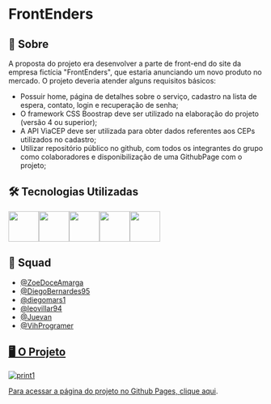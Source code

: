 # FrontEnders

## 🔎 Sobre

<p>A proposta do projeto era desenvolver a parte de front-end do site da empresa fictícia "FrontEnders", que estaria anunciando um novo produto no mercado. O projeto deveria atender alguns requisitos básicos:</p>
<ul>
  <li>Possuir home, página de detalhes sobre o serviço, cadastro na lista de espera, contato, login e recuperação de senha;</li>
  <li>O framework CSS Boostrap deve ser utilizado na elaboração do projeto (versão 4 ou superior);</li>
  <li>A API ViaCEP deve ser utilizada para obter dados referentes aos CEPs utilizados no cadastro;</li>
  <li>Utilizar repositório público no github, com todos os integrantes do grupo como colaboradores e disponibilização de uma GithubPage com o projeto;</li>
</ul>

## 🛠️ Tecnologias Utilizadas
<div style="display:flex">
  <img src="https://cdn.jsdelivr.net/gh/devicons/devicon/icons/javascript/javascript-original.svg" style=" width:60px;cursor:default"/>
  <img src="https://cdn.jsdelivr.net/gh/devicons/devicon/icons/css3/css3-plain-wordmark.svg" style=" width:60px;cursor:default"/>
  <img src="https://cdn.jsdelivr.net/gh/devicons/devicon/icons/html5/html5-plain-wordmark.svg" style=" width:60px;cursor:default"/>
  <img src="https://cdn.jsdelivr.net/gh/devicons/devicon/icons/jquery/jquery-plain-wordmark.svg" style=" width:60px;cursor:default"/>
  <img src="https://cdn.jsdelivr.net/gh/devicons/devicon/icons/bootstrap/bootstrap-original-wordmark.svg" style=" width:60px;cursor:default"/>
</div>

## 🤝 Squad

<ul>
  <li><a href="https://github.com/ZoeDoceAmarga">@ZoeDoceAmarga</li>
  <li><a href="https://github.com/DiegoBernardes95">@DiegoBernardes95</li>
  <li><a href="https://github.com/diegomars1">@diegomars1</li>
  <li><a href="https://github.com/leovillar94">@leovillar94</li>
  <li><a href="https://github.com/Juevan">@Juevan</li>
  <li><a href="https://github.com/VihProgramer">@VihProgramer</li>
</ul>

## 🖥️ O Projeto

![print1](https://user-images.githubusercontent.com/113109526/204109613-a79a5297-b508-49f7-ae6b-7b3a9eb33bf3.jpg)
<p>Para acessar a página do projeto no Github Pages, <a href="https://diegobernardes95.github.io/Projeto-FrontEnders/">clique aqui</a>.</p>
